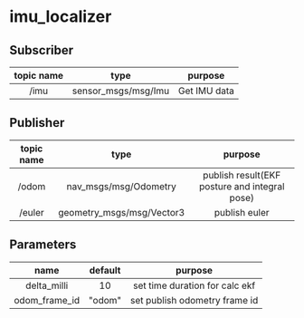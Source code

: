 # imu_localizer

## Subscriber
|topic name|type|purpose|
|:--:|:--:|:--:|
|/imu|sensor_msgs/msg/Imu|Get IMU data|

## Publisher
|topic name|type|purpose|
|:--:|:--:|:--:|
|/odom|nav_msgs/msg/Odometry| publish result(EKF posture and integral pose)|
|/euler|geometry_msgs/msg/Vector3|publish euler|

## Parameters
|name|default|purpose|
|:--:|:--:|:--:|
|delta_milli|10|set time duration for calc ekf|
|odom_frame_id|"odom"|set publish odometry frame id|
